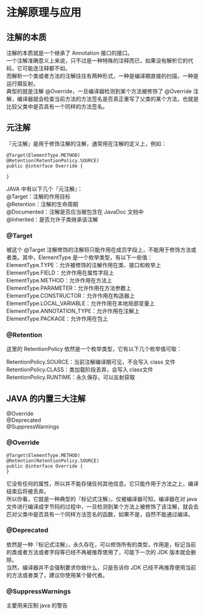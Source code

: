 # 注解原理与应用
## 注解的本质
注解的本质就是一个继承了 Annotation 接口的接口。  
一个注解准确意义上来说，只不过是一种特殊的注释而已，如果没有解析它的代码，它可能连注释都不如。  
而解析一个类或者方法的注解往往有两种形式，一种是编译期直接的扫描，一种是运行期反射。  
典型的就是注解 @Override，一旦编译器检测到某个方法被修饰了 @Override 注解，编译器就会检查当前方法的方法签名是否真正重写了父类的某个方法，也就是比较父类中是否具有一个同样的方法签名。  
## 元注解
『元注解』是用于修饰注解的注解，通常用在注解的定义上，例如：  
```
@Target(ElementType.METHOD)
@Retention(RetentionPolicy.SOURCE)
public @interface Override {

}
```
JAVA 中有以下几个『元注解』：  
@Target：注解的作用目标    
@Retention：注解的生命周期  
@Documented：注解是否应当被包含在 JavaDoc 文档中  
@Inherited：是否允许子类继承该注解  

### @Target
被这个 @Target 注解修饰的注解将只能作用在成员字段上，不能用于修饰方法或者类。其中，ElementType 是一个枚举类型，有以下一些值：  
ElementType.TYPE：允许被修饰的注解作用在类、接口和枚举上  
ElementType.FIELD：允许作用在属性字段上  
ElementType.METHOD：允许作用在方法上  
ElementType.PARAMETER：允许作用在方法参数上   
ElementType.CONSTRUCTOR：允许作用在构造器上  
ElementType.LOCAL_VARIABLE：允许作用在本地局部变量上  
ElementType.ANNOTATION_TYPE：允许作用在注解上  
ElementType.PACKAGE：允许作用在包上  

### @Retention
这里的 RetentionPolicy 依然是一个枚举类型，它有以下几个枚举值可取：  

RetentionPolicy.SOURCE：当前注解编译期可见，不会写入 class 文件  
RetentionPolicy.CLASS：类加载阶段丢弃，会写入 class文件  
RetentionPolicy.RUNTIME：永久保存，可以反射获取  

## JAVA 的内置三大注解  
@Override  
@Deprecated  
@SuppressWarnings  

### @Override
```
@Target(ElementType.METHOD)
@Retention(RetentionPolicy.SOURCE)
public @interface Override {
}
```
它没有任何的属性，所以并不能存储任何其他信息。它只能作用于方法之上，编译结束后将被丢弃。  
所以你看，它就是一种典型的『标记式注解』，仅被编译器可知，编译器在对 java 文件进行编译成字节码的过程中，一旦检测到某个方法上被修饰了该注解，就会去匹对父类中是否具有一个同样方法签名的函数，如果不是，自然不能通过编译。  

### @Deprecated
依然是一种『标记式注解』，永久存在，可以修饰所有的类型，作用是，标记当前的类或者方法或者字段等已经不再被推荐使用了，可能下一次的 JDK 版本就会删除。  
当然，编译器并不会强制要求你做什么，只是告诉你 JDK 已经不再推荐使用当前的方法或者类了，建议你使用某个替代者。  

### @SuppressWarnings
主要用来压制 java 的警告  
